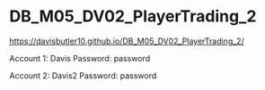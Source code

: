 # DB_M05_DV02_PlayerTrading_2

https://davisbutler10.github.io/DB_M05_DV02_PlayerTrading_2/

Account 1: Davis
Password: password

Account 2: Davis2
Password: password
